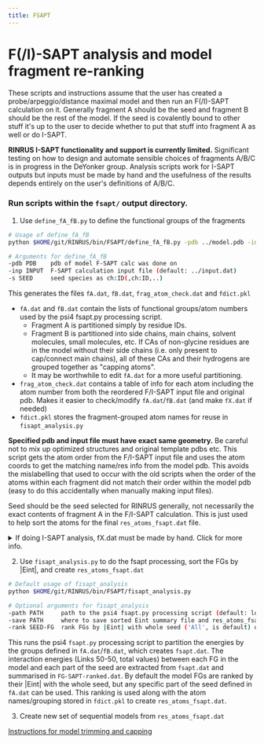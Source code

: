 ```yaml
---
title: FSAPT
---
```


# F(/I)-SAPT analysis and model fragment re-ranking

These scripts and instructions assume that the user has created a probe/arpeggio/distance maximal model and then run an F(/I)-SAPT calculation on it.
Generally fragment A should be the seed and fragment B should be the rest of the model. 
If the seed is covalently bound to other stuff it's up to the user to decide whether to put that stuff into fragment A as well or do I-SAPT. 

**RINRUS I-SAPT functionality and support is currently limited.** Significant testing on how to design and automate sensible choices of fragments A/B/C is in progress in the DeYonker group.
Analysis scripts work for I-SAPT outputs but inputs must be made by hand and the usefulness of the results depends entirely on the user's definitions of A/B/C.

### Run scripts within the `fsapt/` output directory.

1. Use `define_fA_fB.py` to define the functional groups of the fragments
```bash
# Usage of define_fA_fB
python $HOME/git/RINRUS/bin/FSAPT/define_fA_fB.py -pdb ../model.pdb -inp ../input.dat -s A:128

# Arguments for define_fA_fB
-pdb PDB    pdb of model F-SAPT calc was done on
-inp INPUT  F-SAPT calculation input file (default: ../input.dat)
-s SEED     seed species as ch:ID(,ch:ID,..)
```

This generates the files `fA.dat`, `fB.dat`, `frag_atom_check.dat` and `fdict.pkl`
* `fA.dat` and `fB.dat` contain the lists of functional groups/atom numbers used by the psi4 fsapt.py processing script. 
    - Fragment A is partitioned simply by residue IDs. 
    - Fragment B is partitioned into side chains, main chains, solvent molecules, small molecules, etc. If CAs of non-glycine residues are in the model without their side chains (i.e. only present to cap/connect main chains), all of these CAs and their hydrogens are grouped together as "capping atoms". 
    - It may be worthwhile to edit `fA.dat` for a more useful partitioning.
* `frag_atom_check.dat` contains a table of info for each atom including the atom number from both the reordered F/I-SAPT input file and original pdb. Makes it easier to check/modify `fA.dat`/`fB.dat` (and make `fX.dat` if needed)
* `fdict.pkl` stores the fragment-grouped atom names for reuse in `fisapt_analysis.py`

**Specified pdb and input file must have exact same geometry.** Be careful not to mix up optimized structures and original template pdbs etc. This script gets the atom order from the F/I-SAPT input file and uses the atom coords to get the matching name/res info from the model pdb. This avoids the mislabelling that used to occur with the old scripts when the order of the atoms within each fragment did not match their order within the model pdb (easy to do this accidentally when manually making input files). 

Seed should be the seed selected for RINRUS generally, not necessarily the exact contents of fragment A in the F/I-SAPT calculation. This is just used to help sort the atoms for the final `res_atoms_fsapt.dat` file. 

<details>
    <summary>If doing I-SAPT analysis, fX.dat must be made by hand. Click for more info.</summary>

> `fX.dat` specifies the atom numbers of the atoms in fragments A and B that are bound to the linker fragment C. The file contents should look something like:
> ```
> A 1
> B 20
> ```
> To get the correct atom numbers, you can visualise the model pdb to find the pdb-ordered atom numbers and then get their input-ordered atom numbers from `frag_atom_check.dat`.
</details>

2. Use `fisapt_analysis.py` to do the fsapt processing, sort the FGs by |Eint|, and create `res_atoms_fsapt.dat`
```bash
# Default usage of fisapt_analysis
python $HOME/git/RINRUS/bin/FSAPT/fisapt_analysis.py

# Optional arguments for fisapt_analysis
-path PATH     path to the psi4 fsapt.py processing script (default: locates from psi4 install)
-save PATH     where to save sorted Eint summary file and res_atoms_fsapt.dat (default: ../)
-rank SEED-FG  rank FGs by |Eint| with whole seed ('All', is default) or just part of seed (any group specified in fA.dat)
```

This runs the psi4 `fsapt.py` processing script to partition the energies by the groups defined in `fA.dat`/`fB.dat`, which creates `fsapt.dat`.
The interaction energies (Links 50-50, total values) between each FG in the model and each part of the seed are extracted from `fsapt.dat` and summarised in `FG-SAPT-ranked.dat`. 
By default the model FGs are ranked by their |Eint| with the whole seed, but any specific part of the seed defined in `fA.dat` can be used. 
This ranking is used along with the atom names/grouping stored in `fdict.pkl` to create `res_atoms_fsapt.dat`.

3. Create new set of sequential models from `res_atoms_fsapt.dat`

[Instructions for model trimming and capping](Trimming.md)